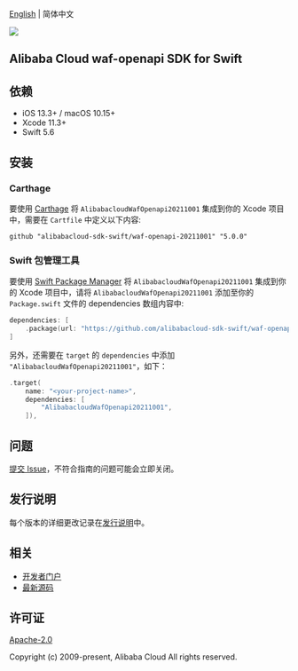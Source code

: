 [English](README.md) | 简体中文

![](https://aliyunsdk-pages.alicdn.com/icons/AlibabaCloud.svg)

## Alibaba Cloud waf-openapi SDK for Swift

## 依赖

- iOS 13.3+ / macOS 10.15+
- Xcode 11.3+
- Swift 5.6

## 安装

### Carthage

要使用 [Carthage](https://github.com/Carthage/Carthage) 将 `AlibabacloudWafOpenapi20211001` 集成到你的 Xcode 项目中，需要在 `Cartfile` 中定义以下内容:

```ogdl
github "alibabacloud-sdk-swift/waf-openapi-20211001" "5.0.0"
```

### Swift 包管理工具

要使用 [Swift Package Manager](https://swift.org/package-manager/) 将 `AlibabacloudWafOpenapi20211001` 集成到你的 Xcode 项目中，请将 `AlibabacloudWafOpenapi20211001` 添加至你的 `Package.swift` 文件的 dependencies 数组内容中:

```swift
dependencies: [
    .package(url: "https://github.com/alibabacloud-sdk-swift/waf-openapi-20211001.git", from: "5.0.0")
]
```

另外，还需要在 `target` 的 `dependencies` 中添加 `"AlibabacloudWafOpenapi20211001"`，如下：

```swift
.target(
    name: "<your-project-name>",
    dependencies: [
        "AlibabacloudWafOpenapi20211001",
    ]),
```

## 问题

[提交 Issue](https://github.com/alibabacloud-sdk-swift/waf-openapi-20211001/issues/new)，不符合指南的问题可能会立即关闭。

## 发行说明

每个版本的详细更改记录在[发行说明](./ChangeLog.txt)中。

## 相关

* [开发者门户](https://next.api.aliyun.com/home)
* [最新源码](https://github.com/alibabacloud-sdk-swift/waf-openapi-20211001)

## 许可证

[Apache-2.0](http://www.apache.org/licenses/LICENSE-2.0)

Copyright (c) 2009-present, Alibaba Cloud All rights reserved.
